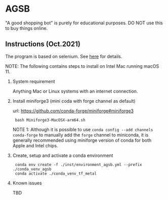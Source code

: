 # AGSB

"A good shopping bot" is purely for educational purposes. DO NOT use this to buy things online.

## Instructions (Oct.2021)

The program is based on selenium. See [here](https://pypi.org/project/selenium/) for details.

NOTE: The following contains steps to install on Intel Mac running macOS 11.

1. System requirement

    Anything Mac or Linux systems with an internet connection.

2. Install miniforge3 (mini coda with forge channel as default)

   url: <https://github.com/conda-forge/miniforge#miniforge3>

        bash Miniforge3-MacOSX-arm64.sh

   NOTE 1: Although it is possible to use `conda config --add channels conda-forge`  to manually add the `forge` channel to miniconda, it is generally recommended using miniforge version of conda for both Apple and Intel chips.

3. Create, setup and activate a conda environment

        conda env create -f ./inst/environment_agsb.yml --prefix ./conda_venv_agsb
        conda activate ./conda_venv_tf_metal

4. Known issues

    TBD

